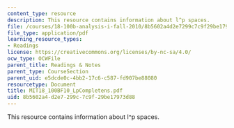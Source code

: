 ```yaml
---
content_type: resource
description: This resource contains information about l^p spaces.
file: /courses/18-100b-analysis-i-fall-2010/8b5602a4d2e7299c7c9f29be17973d88_MIT18_100BF10_LpCompletens.pdf
file_type: application/pdf
learning_resource_types:
- Readings
license: https://creativecommons.org/licenses/by-nc-sa/4.0/
ocw_type: OCWFile
parent_title: Readings & Notes
parent_type: CourseSection
parent_uid: e5dcde0c-4bb2-17c6-c587-fd907be88080
resourcetype: Document
title: MIT18_100BF10_LpCompletens.pdf
uid: 8b5602a4-d2e7-299c-7c9f-29be17973d88
---
```

This resource contains information about l^p spaces.
